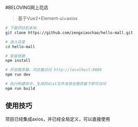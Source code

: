 
#BELOVING网上花店

> 基于Vue2+Element-ui+axios


``` bash
# 下载项目到本地
git clone https://github.com/zengxiaochao/hello-mall.git

# 进入目录
cd hello-mall

# 安装依赖
npm install

# 开启服务器，浏览器访问 http://localhost:8080
npm run dev

# 执行构建命令，生成的dist文件夹放在服务器下即可访问
npm run build
```
## 使用技巧
项目已经集成axios，并已经全局定义，可以直接使用
